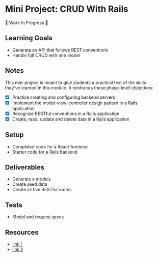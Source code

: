 # Mini Project: CRUD With Rails

🚧 Work In Progress 🚧

## Learning Goals

- Generate an API that follows REST conventions
- Handle full CRUD with one model

## Notes

This mini project is meant to give students a practical test of the skills
they've learned in this module. It reinforces these phase-level objectives:

- [x] Practice creating and configuring backend servers
- [x] Implement the model-view-controller design pattern in a Rails application
- [x] Recognize RESTful conventions in a Rails application
- [x] Create, read, update and delete data in a Rails application

## Setup

- Completed code for a React frontend
- Starter code for a Rails backend

## Deliverables

- Generate a models
- Create seed data
- Create all five RESTful routes

## Tests

- Model and request specs

## Resources

- [link 1](example.com)
- [link 2](example.com)
